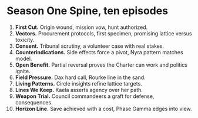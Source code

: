 # Season One Spine, ten episodes

1. **First Cut.** Origin wound, mission vow, hunt authorized.  
2. **Vectors.** Procurement protocols, first specimen, promising lattice versus toxicity.  
3. **Consent.** Tribunal scrutiny, a volunteer case with real stakes.  
4. **Counterindications.** Side effects force a pivot, Nyra pattern matches model.  
5. **Open Benefit.** Partial reversal proves the Charter can work and politics ignite.  
6. **Field Pressure.** Dax hard call, Rourke line in the sand.  
7. **Living Patterns.** Circle insights refine lattice targets.  
8. **Lines We Keep.** Kaela asserts agency over her path.  
9. **Weapon Trial.** Council commandeers a graft for defense, consequences.  
10. **Horizon Line.** Save achieved with a cost, Phase Gamma edges into view.
